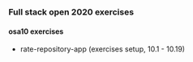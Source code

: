 ### Full stack open 2020 exercises

#### osa10 exercises

* rate-repository-app    (exercises setup, 10.1 - 10.19)